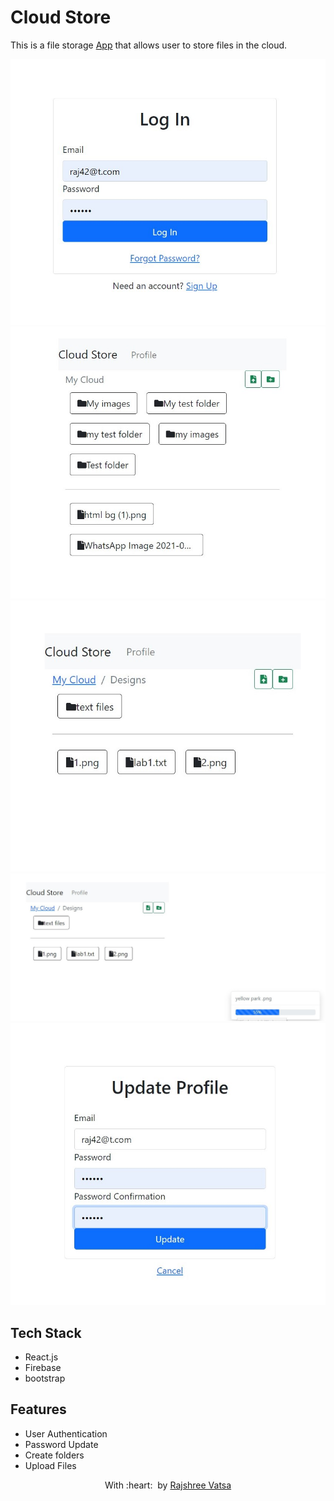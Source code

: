 # Cloud Store

This is a file storage [App](https://mycloudstore.netlify.app/) that allows user to store files in the cloud.

<img src="https://github.com/RajshreeVats/Cloud-Store/blob/master/SharedScreenshot.jpg" alt="Project Screenshots">
<img src="https://github.com/RajshreeVats/Cloud-Store/blob/master/dashb3.jpg" alt="Project Screenshots">
<img src="https://github.com/RajshreeVats/Cloud-Store/blob/master/dashb2.jpg" alt="Project Screenshots">
<img src="https://github.com/RajshreeVats/Cloud-Store/blob/master/uploading.jpg" alt="Project Screenshots">
<img src="https://github.com/RajshreeVats/Cloud-Store/blob/master/updateprofile.jpg" alt="Project Screenshots">

## Tech Stack

- React.js
- Firebase
- bootstrap

## Features
- User Authentication 
- Password Update
- Create folders
- Upload Files




<p align="center">
	With :heart: &nbsp;by <a href="https://github.com/RajshreeVats" target="_blank">Rajshree Vatsa</a>
</p>
